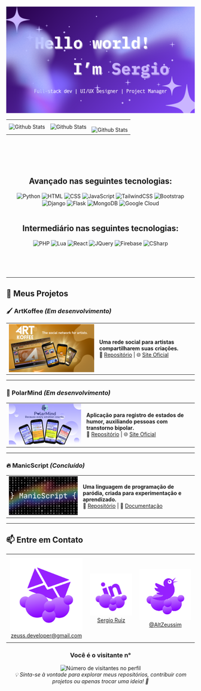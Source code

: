 ![GitHub_banner.png](images/Github-banner.png)
<table>
  <tr>
    <td>
      <img
        align="left"
        src="https://github-readme-stats.vercel.app/api?username=catzeuss&theme=dark&hide_border=false&include_all_commits=true"
        alt="Github Stats"
      />
    </td>
    <td>
      <img
        align="left"
        src="https://github-readme-stats.vercel.app/api/top-langs/?username=catzeuss&theme=dark&hide_border=false&include_all_commits=true&count_private=true&layout=compact"
        alt="Github Stats"
      />
    </td>
    <td>
      <br />
      <img
        align="left"
        src="https://github-readme-streak-stats.herokuapp.com/?user=catzeuss&theme=dark&hide_border=false"
        alt="Github Stats"
      />
    </td>
  </tr>
</table>
<br><br><br><br>
<div align="center">
  <h2>Avançado nas seguintes tecnologias:</h2>
  <img
    align="center"
    src="https://img.shields.io/badge/Python-3776AB?style=for-the-badge&logo=python&logoColor=white"
    alt="Python"
    />
  <img
    align="center"
    src="https://img.shields.io/badge/HTML5-E34F26?style=for-the-badge&logo=html5&logoColor=white"
    alt="HTML"
    />
  <img
    align="center"
    src="https://img.shields.io/badge/CSS3-1572B6?style=for-the-badge&logo=css3&logoColor=white"
    alt="CSS"
    />
  <img
    align="center"
    src="https://img.shields.io/badge/JavaScript-F7DF1E?style=for-the-badge&logo=javascript&logoColor=black"
    alt="JavaScript"
    />
  <img
    align="center"
    src="https://img.shields.io/badge/Tailwind_CSS-38B2AC?style=for-the-badge&logo=tailwind-css&logoColor=white"
    alt="TailwindCSS"
    />
  <img
    align="center"
    src="https://img.shields.io/badge/Bootstrap-563D7C?style=for-the-badge&logo=bootstrap&logoColor=white"
    alt="Bootstrap"
    />
  <img
    align="center"
    src="https://img.shields.io/badge/Django-092E20?style=for-the-badge&logo=django&logoColor=white"
    alt="Django"
    />
  <img
    align="center"
    src="https://img.shields.io/badge/Flask-000000?style=for-the-badge&logo=flask&logoColor=white"
    alt="Flask"
    />
  <img
    align="center"
    src="https://img.shields.io/badge/MongoDB-4EA94B?style=for-the-badge&logo=mongodb&logoColor=white"
    alt="MongoDB"
    />
  <img
    align="center"
    src="https://img.shields.io/badge/Google_Cloud-4285F4?style=for-the-badge&logo=google-cloud&logoColor=white"
    alt="Google Cloud"
    />
  <br><br>
  <h2>Intermediário nas seguintes tecnologias:</h2>
  <img
    align="center"
    src="https://img.shields.io/badge/PHP-777BB4?style=for-the-badge&logo=php&logoColor=white"
    alt="PHP"
    />
  <img
    align="center"
    src="https://img.shields.io/badge/Lua-2C2D72?style=for-the-badge&logo=lua&logoColor=white"
    alt="Lua"
    />
  <img
    align="center"
    src="https://img.shields.io/badge/React-20232A?style=for-the-badge&logo=react&logoColor=61DAFB"
    alt="React"
    />
  <img
    align="center"
    src="https://img.shields.io/badge/jQuery-0769AD?style=for-the-badge&logo=jquery&logoColor=white"
    alt="JQuery"
    />
  <img
    align="center"
    src="https://img.shields.io/badge/Firebase-F29D0C?style=for-the-badge&logo=firebase&logoColor=white"
    alt="Firebase"
    />
  <img
    align="center"
    src="https://img.shields.io/badge/C%23-239120?style=for-the-badge&logo=c-sharp&logoColor=white"
    alt="CSharp"
    />
</div> <br><br><br><br>


---

## 🚀 Meus Projetos

### 🖌️ ArtKoffee *(Em desenvolvimento)*

<table>
  <tr>
    <td>
      <img src="images/ArtKoffee-banner.png" width="500px" />
    </td>
    <td>
      <strong>Uma rede social para artistas compartilharem suas criações.</strong><br>
      🔗 <a href="https://github.com/ArtKoffee/ArtKoffee">Repositório</a> | 🌐 <a href="https://www.art-koffee.com/home">Site Oficial</a>
    </td>
  </tr>
</table>

---

### 🧠 PolarMind *(Em desenvolvimento)*

<table>
  <tr>
    <td>
      <img src="images/PolarMind_banner.png" width="500px" />
    </td>
    <td>
      <strong>Aplicação para registro de estados de humor, auxiliando pessoas com transtorno bipolar.</strong><br>
      🔗 <a href="https://github.com/CatZeuss/PolarMind">Repositório</a> | 🌐 <a href="https://app.polarmind.org">Site Oficial</a>
    </td>
  </tr>
</table>

---

### 🔥 ManicScript *(Concluído)*

<table>
  <tr>
    <td>
      <img src="images/ManicScript_banner.png" width="500px" />
    </td>
    <td>
      <strong>Uma linguagem de programação de paródia, criada para experimentação e aprendizado.</strong><br>
      🔗 <a href="https://github.com/CatZeuss/ManicScript">Repositório</a> | 📜 <a href="https://manic-script.replit.app">Documentação</a>
    </td>
  </tr>
</table>

---

## 📫 Entre em Contato


<div align="center">
  <table>
    <tr>
      <td align="center" style="text-align: center; padding: 10px;">
        <img
          src="images/mail-icon.png"
          width="200px"
          alt="email"
        />
        <br />
        <a href="mailto:zeuss.developer@gmail.com">zeuss.developer@gmail.com</a>
      </td>
      <td align="center" style="text-align: center; padding: 10px;">
        <img
          src="images/linkedin-icon.png"
          width="200px"
          alt="linkedin"
        />
        <br />
        <a href="https://www.linkedin.com/in/sergio-r-molina/">Sergio Ruiz</a>
      </td>
      <td align="center" style="text-align: center; padding: 10px;">
        <img
          src="images/twitter-icon.png"
          width="200px"
          alt="twitter"
        />
        <br />
        <a href="https://twitter.com/AltZeussim">@AltZeussim</a>
      </td>
    </tr>
  </table>
</div>

<div align="center">
  <h3><b>Você é o visitante n°</b></h3>
</div>

<p align="center">
  <img
    src="https://profile-counter.glitch.me/catzeuss/count.svg"
    alt="Número de visitantes no perfil"
  /><br>
  <i>💡 Sinta-se à vontade para explorar meus repositórios, contribuir com projetos ou apenas trocar uma ideia! 🚀</i>
</p>

